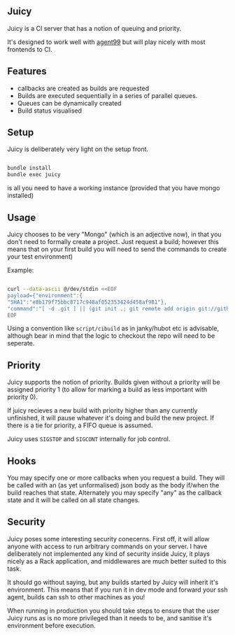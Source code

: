 ## Juicy

Juicy is a CI server that has a notion of queuing and priority.

It's designed to work well with [agent99](https://github.com/99designs/agent99) but will play nicely with most frontends to CI.

## Features

* callbacks are created as builds are requested
* Builds are executed sequentially in a series of parallel queues.
* Queues can be dynamically created
* Build status visualised

## Setup

Juicy is deliberately very light on the setup front.

```bash

bundle install
bundle exec juicy
```

is all you need to have a working instance (provided that you have mongo installed)

## Usage

Juicy chooses to be very "Mongo" (which is an adjective now), in that you don't
need to formally create a project. Just request a build; however this means
that on your first build you will need to send the commands to create your test
environment)

Example:

```bash

curl --data-ascii @/dev/stdin <<EOF
payload={"environment":{
"SHA1":"e8b179f75bbc8717c948af052353424d458af981"},
"command":"[ -d .git ] || (git init .; git remote add origin git://github.com/richo/twat.git); git fetch; git checkout $SHA1; bundle install; bundle exec rake spec"
EOF
```

Using a convention like `script/cibuild` as in janky/hubot etc is advisable,
although bear in mind that the logic to checkout the repo will need to be
seperate.

## Priority

Juicy supports the notion of priority. Builds given without a priority will be
assigned priority 1 (to allow for marking a build as less important with
priority 0).

If juicy recieves a new build with priority higher than any currently
unfinished, it will pause whatever it's doing and build the new project. If
there is a tie for priority, a FIFO queue is assumed.

Juicy uses `SIGSTOP` and `SIGCONT` internally for job control.

## Hooks

You may specify one or more callbacks when you request a build. They will be
called with an (as yet unformalised) json body as the body if/when the build
reaches that state. Alternately you may specify "any" as the callback state and
it will be called on all state changes.

## Security

Juicy poses some interesting security conecerns. First off, it will allow
anyone with access to run arbitrary commands on your server. I have
deliberately not implemented any kind of security inside Juicy, it plays nicely
as a Rack application, and middlewares are much better suited to this task.

It should go without saying, but any builds started by Juicy will inherit it's
environment. This means that if you run it in dev mode and forward your ssh
agent, builds can ssh to other machines as you!

When running in production you should take steps to ensure that the user Juicy
runs as is no more privileged than it needs to be, and sanitise it's
environment before execution.

